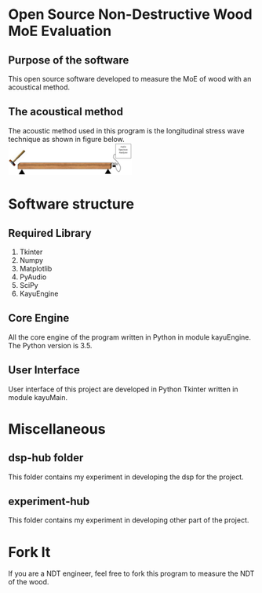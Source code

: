 # Open Source Non-Destructive Wood MoE Evaluation
## Purpose of the software
This open source software developed to measure the MoE of wood with an acoustical method.
## The acoustical method
The acoustic method used in this program is the longitudinal stress wave technique as shown in figure below.
<br>
<img src="./pictures/kayu-experiment-setup.PNG" width="50%" height="50%">


# Software structure
## Required Library
1. Tkinter
2. Numpy
3. Matplotlib
4. PyAudio
5. SciPy
6. KayuEngine

## Core Engine
All the core engine of the program written in Python in module kayuEngine. The Python version is 3.5.

## User Interface
User interface of this project are developed in Python Tkinter written in module kayuMain.

# Miscellaneous
## dsp-hub folder
This folder contains my experiment in developing the dsp for the project.

## experiment-hub
This folder contains my experiment in developing other part of the project.

# Fork It
If you are a NDT engineer, feel free to fork this program to measure the NDT of the wood.


